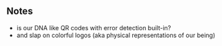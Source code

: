 ## Notes
- is our DNA like QR codes with error detection built-in?
- and slap on colorful logos (aka physical representations of our being)
